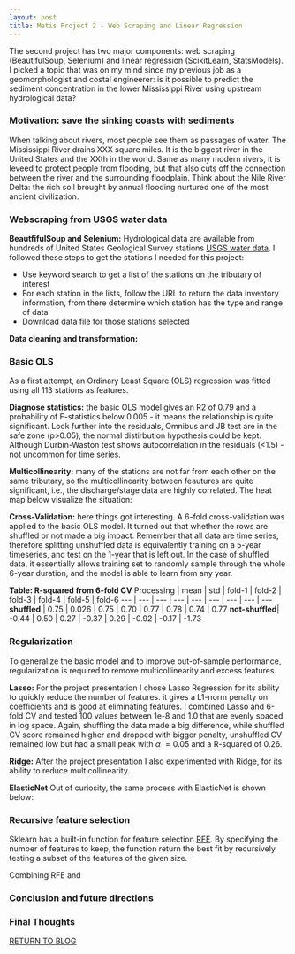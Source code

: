 ```yaml
---
layout: post
title: Metis Project 2 - Web Scraping and Linear Regression
---
```


The second project has two major components: web scraping (BeautifulSoup, Selenium) and linear regression (ScikitLearn, StatsModels). I picked a topic that was on my mind since my previous job as a geomorphologist and costal engineerer: is it possible to predict the sediment concentration in the lower Mississippi River using upstream hydrological data?

### Motivation: save the sinking coasts with sediments
When talking about rivers, most people see them as passages of water. The Mississippi River drains XXX square miles. It is the biggest river in the United States and the XXth in the world. Same as many modern rivers, it is leveed to protect people from flooding, but that also cuts off the connection between the river and the surrounding floodplain. Think about the Nile River Delta: the rich soil brought by annual flooding nurtured one of the most ancient civilization. 

### Webscraping from USGS water data
**BeautfifulSoup and Selenium:** Hydrological data are available from hundreds of United States Geological Survey stations [USGS water data](https://waterdata.usgs.gov/nwis). I followed these steps to get the stations I needed for this project:

* Use keyword search to get a list of the stations on the tributary of interest
* For each station in the lists, follow the URL to return the data inventory information, from there determine which station has the type and range of data
* Download data file for those stations selected

<p align="center'>
  <img src="../../Liang_Metis/Project_2/imgs/Luther_usgspage.png">
</p>

**Data cleaning and transformation:** 

<p align="center'>
  <img src="../../Liang_Metis/Project_2/imgs/Luther_logtrans.png">
</p>

### Basic OLS
As a first attempt, an Ordinary Least Square (OLS) regression was fitted using all 113 stations as features. 

**Diagnose statistics:** the basic OLS model gives an R2 of 0.79 and a probability of F-statistics below 0.005 - it means the relationship is quite significant. Look further into the residuals, Omnibus and JB test are in the safe zone (p>0.05), the normal distirbution hypothesis could be kept. Although Durbin-Waston test shows autocorrelation in the residuals (<1.5) - not uncommon for time series.

<p align="center'>
  <img src="../../Liang_Metis/Project_2/imgs/Luther_basicfit.png">
</p>
<p align="center'>
  <img src="../../Liang_Metis/Project_2/imgs/Luther_basicstats.png">
</p>

**Multicollinearity:** many of the stations are not far from each other on the same tributary, so the multicollinearity between feautures are quite significant, i.e., the discharge/stage data are highly correlated. The heat map below visualize the situation:

<p align="center'>
  <img src="../../Liang_Metis/Project_2/imgs/Luther_multicoll.png">
</p>

**Cross-Validation:** here things got interesting. A 6-fold cross-validation was applied to the basic OLS model. It turned out that whether the rows are shuffled or not made a big impact. Remember that all data are time series, therefore splitting unshuffled data is equivalently training on a 5-year timeseries, and test on the 1-year that is left out. In the case of shuffled data, it essentially allows training set to randomly sample through the whole 6-year duration, and the model is able to learn from any year.

**Table: R-squared from 6-fold CV**
Processing | mean | std | fold-1 | fold-2 | fold-3 | fold-4 | fold-5 | fold-6
--- | --- | --- | --- | --- | --- | --- | --- | ---
**shuffled** | 0.75 | 0.026 | 0.75 | 0.70 | 0.77 | 0.78 | 0.74 | 0.77
**not-shuffled**| -0.44 | 0.50 | 0.27 | -0.37 |  0.29 | -0.92 | -0.17 | -1.73


  
### Regularization
To generalize the basic model and to improve out-of-sample performance, regularization is required to remove multicollinearity and excess features. 

**Lasso:** For the project presentation I chose Lasso Regression for its ability to quickly reduce the number of features. it gives a L1-norm penalty on coefficients and is good at eliminating features. I combined Lasso and 6-fold CV and tested 100 values between 1e-8 and 1.0 that are evenly spaced in log space. Again, shuffling the data made a big difference, while shuffled CV score remained higher and dropped with bigger penalty, unshuffled CV remained low but had a small peak with $\alpha ~= 0.05$ and a R-squared of 0.26.

<p align="center'>
  <img src="../../Liang_Metis/Project_2/imgs/Luther_basicLassoCV.png">
</p>

**Ridge:** After the project presentation I also experimented with Ridge, for its ability to reduce multicollinearity. 

**ElasticNet** Out of curiosity, the same process with ElasticNet is shown below:

### Recursive feature selection
Sklearn has a built-in function for feature selection [RFE](https://). By specifying the number of features to keep, the function return the best fit by recursively testing a subset of the features of the given size.

<p align="center'>
  <img src="../../Liang_Metis/Project_2/imgs/Luther_RFEscore.png">
</p>

Combining RFE and 
### Conclusion and future directions

### Final Thoughts

[RETURN TO BLOG](../)
